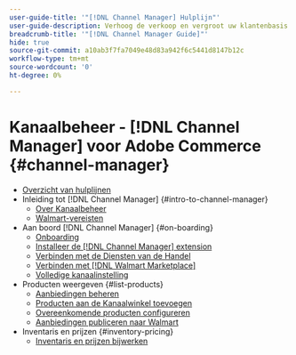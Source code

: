 ```yaml
---
user-guide-title: '"[!DNL Channel Manager] Hulplijn"'
user-guide-description: Verhoog de verkoop en vergroot uw klantenbasis door Adobe Commerce of Magento Open Source met uw [!DNL Walmart Marketplace Seller Central] account.
breadcrumb-title: '"[!DNL Channel Manager Guide]"'
hide: true
source-git-commit: a10ab3f7fa7049e48d83a942f6c5441d8147b12c
workflow-type: tm+mt
source-wordcount: '0'
ht-degree: 0%

---
```



# Kanaalbeheer - [!DNL Channel Manager] voor Adobe Commerce {#channel-manager}

- [Overzicht van hulplijnen](guide-overview.md)
- Inleiding tot [!DNL Channel Manager] {#intro-to-channel-manager}
   - [Over Kanaalbeheer](overview.md)
   - [Walmart-vereisten](walmart-prerequisites.md)
- Aan boord [!DNL Channel Manager] {#on-boarding}
   - [Onboarding](onboard.md)
   - [Installeer de [!DNL Channel Manager] extension](install.md)
   - [Verbinden met de Diensten van de Handel](connect.md)
   - [Verbinden met [!DNL Walmart Marketplace]](connect-marketplace.md)
   - [Volledige kanaalinstelling](complete-store-setup.md)
- Producten weergeven {#list-products}
   - [Aanbiedingen beheren](manage-listings.md)
   - [Producten aan de Kanaalwinkel toevoegen](add-products-to-connected-channel.md)
   - [Overeenkomende producten configureren](map-product-attributes-for-matching.md)
   - [Aanbiedingen publiceren naar Walmart](publish-listings-to-marketplace.md)
- Inventaris en prijzen {#inventory-pricing}
   - [Inventaris en prijzen bijwerken](inventory-and-price-updates.md)

